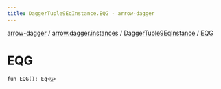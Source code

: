 ```yaml
---
title: DaggerTuple9EqInstance.EQG - arrow-dagger
---
```


[arrow-dagger](../../index.html) / [arrow.dagger.instances](../index.html) / [DaggerTuple9EqInstance](index.html) / [EQG](./-e-q-g.html)

# EQG

`fun EQG(): Eq<`[`G`](index.html#G)`>`